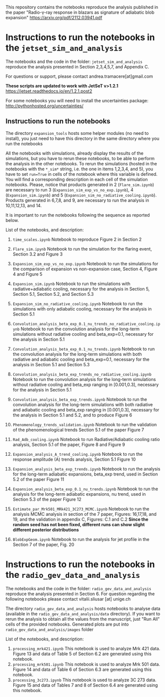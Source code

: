 

This repository contains the notebooks reproduce the analysis published in the paper "Radio-γ-ray response in blazars as signature of adiabatic blob expansion"
https://arxiv.org/pdf/2112.03941.pdf

# Instructions to run the notebooks in the `jetset_sim_and_analysis`

The notebooks and the code in the folder: `jetset_sim_and_analysis` reproduce the analysis presented in Section 2,3,4,5,7, and Appendix C.

For questions or support, please contact andrea.tramacere[at]gmail.com

**These scripts are updated to work with JetSeT v>1.2.1** 
https://jetset.readthedocs.io/en/1.2.1.post2


For some notebooks you will need to install the uncertainties  package: http://pythonhosted.org/uncertainties/

## Instructions to run the notebooks 


The directory `expansion_tools` hosts some helper modules (no need to install), you just need to have this directory in the same directory where you run the notebooks

All the notebooks with simulations, already display the results of the simulations, but you have to rerun these notebooks, to be able to perform the analysis in the other notebooks.
To rerun the simulations (hosted in the notebooks with the `*_sim*` string, i.e. the one in items 1,2,3,4, and 5), you have to set `run=True` in cells of the notebook where this variable is defined. You will find a corresponding description in each cell of the simulation notebooks. Please, notice that products generated in 2 (`Flare_sim.ipynb`) are necessary to run 3  (`Expansion_sim_exp_vs_no_exp.ipynb`), 4 (`Expansion_sim.ipynb`) and 5 (`Expansion_sim_no_radiative_cooling.ipynb`).
Products generated in 6,7,8, and 9, are necessary to run the analysis in 10,11,12,13, and 14.

It is important to run the notebooks following the sequence as reported below.



List of the notebooks, and description:

1) `time_scales.ipynb` Notebook to reproduce Figure 2 in Section 2 

2) `Flare_sim.ipynb` Notebook to run the simulation for the flaring event, Section 3.2 and Figure 3

3) `Expansion_sim_exp_vs_no_exp.ipynb` Notebook to run the simulations for the comparison of expansion vs non-expansion case, Section 4, Figure 4 and Figure 5

4) `Expansion_sim.ipynb` Notebook to run the simulations with radiative+adiabatic cooling, necessary for the analysis in Section 5, Section 5.1, Section 5.2, and Section 5.3

5) `Expansion_sim_no_radiative_cooling.ipynb` Notebook to run the simulations with only adiabatic cooling, necessary for the analysis in Section 5.1

6) `Convolution_analysis_beta_exp_0.1_nu_trends_no_radiative_cooling.ipynb` Notebook to run the convolution analysis for the long-term simulations without radiative cooling and beta_exp=0.1, necessary for the analysis in Section 5.1

7) `Convolution_analysis_beta_exp_0.1_nu_trends.ipynb` Notebook to run the convolution analysis for the long-term simulations with both radiative and adiabatic cooling and beta_exp=0.1, necessary for the analysis in Section 5.1
and Section 5.3

8) `Convolution_analysis_beta_exp_trends_no_radiative_cooling.ipynb` Notebook to run the convolution analysis for the long-term simulations without radiative cooling and beta_exp ranging in [0.001,0.3], necessary for the analysis in Section 5.1

9) `Convolution_analysis_beta_exp_trends.ipynb` Notebook to run the convolution analysis for the long-term simulations with both radiative and adiabatic cooling and beta_exp ranging in [0.001,0.3], necessary for the analysis in Section 5.1 and 5.2, and to produce Figure 6


10) `Phenomenology_trends_validation.ipynb` Notebook to run the validation of the phenomenological trends Section 5.1 of the paper Figure 7 

11) `Rad_Adb_cooling.ipynb` Notebook to run Radiative/Adiabatic cooling ratio analysis, Section 5.1 of the paper, Figure 8 and Figure 9

12) `Expansion_analysis_A_trend_cooling.ipynb` Notebook to run the response amplitude (A) trends analysis, Section 5.1 Figure 10 

13) `Expansion_analysis_beta_exp_trends.ipynb` Notebook to run the analysis for the long-term adiabatic expansions, beta_exp trend, used in Section 5.2 of the paper Figure 11

14) `Expansion_analysis_beta_exp_0.1_nu_trends.ipynb` Notebook to run the analysis for the long-term adiabatic expansions, nu trend, used in Section 5.3 of the paper Figure 12

15) `Estimate_par_Mrk501_MRk421_3C273_MCMC.ipynb` Notebook to run the analysis MCMC analysis in section of the 7 paper, Figures: 16,17,18, and 19, and the validation in appendix C, Figures: C.1 and C.2 **Since the random seed has not been fixed, different runs can show slight different posterior distributions**

16) `BlobExpGeom.ipynb` Notebook to run the analysis for jet profile in the Section 7 of the paper, Fig. 20

# Instructions to run the notebooks in the `radio_gev_data_and_analysis`

The notebooks and the code in the folder: `radio_gev_data_and_analysis` reproduce  the analysis presented in Section 6.  For question regarding the following notebooks please contact vitalii.sliusar [at] unige.ch

The directory `radio_gev_data_and_analysis` hosts notebooks to analyse data (available in the `radio_gev_data_and_analysis/data` directory). If you want to rerun the analysis to obtain all the values from the manuscript, just "Run All" cells of the provided notebooks. Generated plots are put into `radio_gev_data_and_analysis/images` folder

List of the notebooks, and description:

1) `processing_mrk421.ipynb` This notebook is used to analyze Mrk 421 data. Figure 13 and data of Table 5 of Section 6.2 are generated using this notebook.
2) `processing_mrk501.ipynb` This notebook is used to analyze Mrk 501 data. Figure 14 and data of Table 6 of Section 6.3 are generated using this notebook.
3) `processing_3c273.ipynb` This notebook is used to analyze 3C 273 data. Figure 15 and data of Tables 7 and 8 of Section 6.4 are generated using this notebook.
